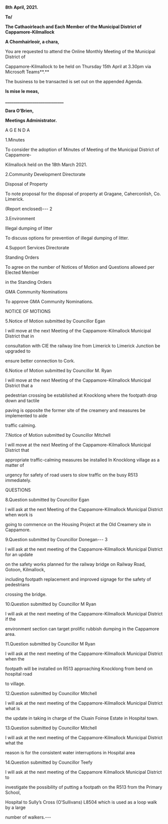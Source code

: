 **8th** **April, 2021.**

**To/**

**The Cathaoirleach and Each Member of the Municipal District of Cappamore-Kilmallock**

**A Chomhairleoir, a chara,**

You are requested to attend the Online Monthly Meeting of the Municipal District of

Cappamore-Kilmallock to be held on Thursday 15th April at 3.30pm via Microsoft Teams**.**

The business to be transacted is set out on the appended Agenda.

**Is mise le meas,**

**\_\_\_\_\_\_\_\_\_\_\_\_\_\_\_\_\_\_\_\_\_\_\_\_\_\_\_\_**

**Dara O’Brien,**

**Meetings Administrator.**

A G E N D A

1.Minutes

To consider the adoption of Minutes of Meeting of the Municipal District of Cappamore-

Kilmallock held on the 18th March 2021.

2.Community Development Directorate

Disposal of Property

To note proposal for the disposal of property at Gragane, Caherconlish, Co. Limerick.

(Report enclosed)---
2

3.Environment

Illegal dumping of litter

To discuss options for prevention of illegal dumping of litter.

4.Support Services Directorate

Standing Orders

To agree on the number of Notices of Motion and Questions allowed per Elected Member

in the Standing Orders

GMA Community Nominations

To approve GMA Community Nominations.

NOTICE OF MOTIONS

5.Notice of Motion submitted by Councillor Egan

I will move at the next Meeting of the Cappamore-Kilmallock Municipal District that in

consultation with CIE the railway line from Limerick to Limerick Junction be upgraded to

ensure better connection to Cork.

6.Notice of Motion submitted by Councillor M. Ryan

I will move at the next Meeting of the Cappamore-Kilmallock Municipal District that a

pedestrian crossing be established at Knocklong where the footpath drop down and tactile

paving is opposite the former site of the creamery and measures be implemented to aide

traffic calming.

7.Notice of Motion submitted by Councillor Mitchell

I will move at the next Meeting of the Cappamore-Kilmallock Municipal District that

appropriate traffic-calming measures be installed In Knocklong village as a matter of

urgency for safety of road users to slow traffic on the busy R513 immediately.

QUESTIONS

8.Question submitted by Councillor Egan

I will ask at the next Meeting of the Cappamore-Kilmallock Municipal District when work is

going to commence on the Housing Project at the Old Creamery site in Cappamore.

9.Question submitted by Councillor Donegan---
3

I will ask at the next meeting of the Cappamore-Kilmallock Municipal District for an update

on the safety works planned for the railway bridge on Railway Road, Gotoon, Kilmallock,

including footpath replacement and improved signage for the safety of pedestrians

crossing the bridge.

10.Question submitted by Councillor M Ryan

I will ask at the next meeting of the Cappamore-Kilmallock Municipal District if the

environment section can target prolific rubbish dumping in the Cappamore area.

11.Question submitted by Councillor M Ryan

I will ask at the next meeting of the Cappamore-Kilmallock Municipal District when the

footpath will be installed on R513 approaching Knocklong from bend on hospital road

to village.

12.Question submitted by Councillor Mitchell

I will ask at the next meeting of the Cappamore-Kilmallock Municipal District what is

the update in taking in charge of the Cluain Foinse Estate in Hospital town.

13.Question submitted by Councillor Mitchell

I will ask at the next meeting of the Cappamore-Kilmallock Municipal District what the

reason is for the consistent water interruptions in Hospital area

14.Question submitted by Councillor Teefy

I will ask at the next meeting of the Cappamore Kilmallock Municipal District to

investigate the possibility of putting a footpath on the R513 from the Primary School,

Hospital to Sully’s Cross (O’Sullivans) L8504 which is used as a loop walk by a large

number of walkers.---
